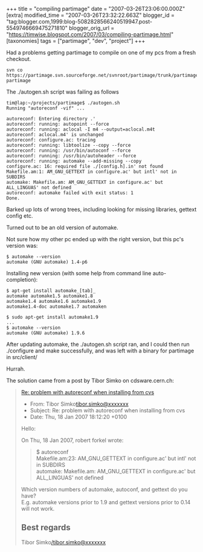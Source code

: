 +++
title = "compiling partimage"
date = "2007-03-26T23:06:00.000Z"
[extra]
modified_time = "2007-03-26T23:32:22.663Z"
blogger_id = "tag:blogger.com,1999:blog-5082828566240519947.post-5549746669475271810"
blogger_orig_url = "https://timwise.blogspot.com/2007/03/compiling-partimage.html"
[taxonomies]
tags = ["partimage", "dev", "project"]
+++

Had a problems getting partimage to compile on one of my pcs from a fresh checkout.  

    svn co https://partimage.svn.sourceforge.net/svnroot/partimage/trunk/partimage partimage  

The ./autogen.sh script was failing as follows  

    tim@lap:~/projects/partimage$ ./autogen.sh  
    Running "autoreconf -vif" ...  

    autoreconf: Entering directory .'  
    autoreconf: running: autopoint --force  
    autoreconf: running: aclocal -I m4 --output=aclocal.m4t  
    autoreconf: aclocal.m4' is unchanged  
    autoreconf: configure.ac: tracing  
    autoreconf: running: libtoolize --copy --force  
    autoreconf: running: /usr/bin/autoconf --force  
    autoreconf: running: /usr/bin/autoheader --force  
    autoreconf: running: automake --add-missing --copy  
    configure.ac: 16: required file ./[config.h].in' not found  
    Makefile.am:1: AM_GNU_GETTEXT in configure.ac' but intl' not in SUBDIRS  
    automake: Makefile.am: AM_GNU_GETTEXT in configure.ac' but ALL_LINGUAS' not defined  
    autoreconf: automake failed with exit status: 1  
    Done.  

Barked up lots of wrong trees, including looking for missing libraries, gettext config etc.  

Turned out to be an old version of automake.  

Not sure how my other pc ended up with the right version, but this pc's version was:  

    $ automake --version  
    automake (GNU automake) 1.4-p6  

Installing new version (with some help from command line auto-completion):  

    $ apt-get install automake_[tab]_  
    automake automake1.5 automake1.8  
    automake1.4 automake1.6 automake1.9  
    automake1.4-doc automake1.7 automaken  

    $ sudo apt-get install automake1.9  
    ...  
    $ automake --version  
    automake (GNU automake) 1.9.6  

After updating automake, the ./autogen.sh script ran, and I could then run ./configure and make successfully, and was left with a binary for partimage in src/client/  

Hurrah.  

The solution came from a post by Tibor Simko on cdsware.cern.ch:  

> [Re: problem with autoreconf when installing from cvs](http://cdsware.cern.ch/lists/project-cdsware-users/archive/msg00694.shtml)  
>   
> * From: Tibor Simko<tibor.simko@xxxxxxx>  
> * Subject: Re: problem with autoreconf when installing from cvs  
> * Date: Thu, 18 Jan 2007 18:12:20 +0100  
>   
> Hello:  
>   
> On Thu, 18 Jan 2007, robert forkel wrote:  
>   
> > $ autoreconf  
> > Makefile.am:23: AM_GNU_GETTEXT in configure.ac' but intl' not in SUBDIRS  
> > automake: Makefile.am: AM_GNU_GETTEXT in configure.ac' but  
> > ALL_LINGUAS' not defined  
>   
> Which version numbers of automake, autoconf, and gettext do you have?  
> E.g. automake versions prior to 1.9 and gettext versions prior to 0.14  
> will not work.  
>   
> Best regards  
> --  
> Tibor Simko</tibor.simko@xxxxxxx>

